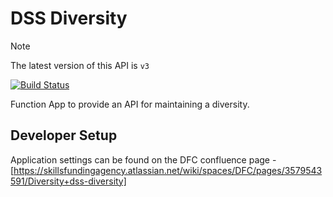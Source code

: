 # DSS Diversity

> [!NOTE]  
> The latest version of this API is `v3`

[![Build Status](https://sfa-gov-uk.visualstudio.com/CDS%202.0/_apis/build/status/Yaml/dss-diversity?repoName=SkillsFundingAgency%2Fdss-diversity&branchName=master-v2)](https://sfa-gov-uk.visualstudio.com/CDS%202.0/_build/latest?definitionId=1459&repoName=SkillsFundingAgency%2Fdss-diversity&branchName=master-v2)

Function App to provide an API for maintaining a diversity.

## Developer Setup

Application settings can be found on the DFC confluence page - [https://skillsfundingagency.atlassian.net/wiki/spaces/DFC/pages/3579543591/Diversity+dss-diversity]
